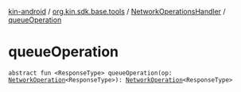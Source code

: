 [kin-android](../../index.md) / [org.kin.sdk.base.tools](../index.md) / [NetworkOperationsHandler](index.md) / [queueOperation](./queue-operation.md)

# queueOperation

`abstract fun <ResponseType> queueOperation(op: `[`NetworkOperation`](../-network-operation/index.md)`<ResponseType>): `[`NetworkOperation`](../-network-operation/index.md)`<ResponseType>`